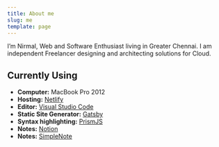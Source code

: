```yaml
---
title: About me
slug: me
template: page
---
```


I’m Nirmal, Web and Software Enthusiast living in Greater Chennai. I am independent Freelancer designing and architecting solutions for Cloud.

## Currently Using

- **Computer:** MacBook Pro 2012
- **Hosting:** [Netlify](https://netlify.com)
- **Editor:** [Visual Studio Code](https://code.visualstudio.com/)
- **Static Site Generator:** [Gatsby](https://gatsbyjs.org)
- **Syntax highlighting:** [PrismJS](http://prismjs.com/)
- **Notes:** [Notion](https://notion.io/)
- **Notes:** [SimpleNote](https://simplenote.com/)

